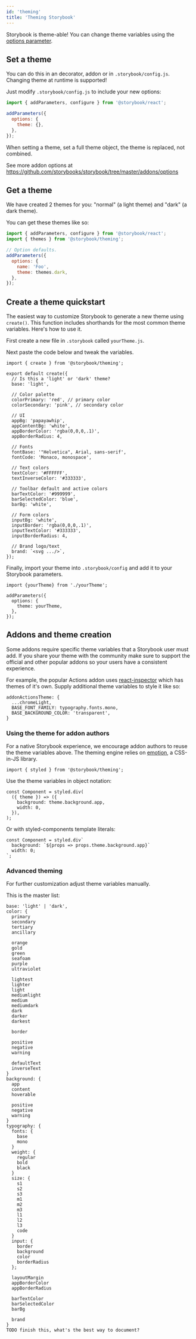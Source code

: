 ```yaml
---
id: 'theming'
title: 'Theming Storybook'
---
```


Storybook is theme-able! You can change theme variables using the [options parameter](../options-parameter).

## Set a theme

You can do this in an decorator, addon or in `.storybook/config.js`. Changing theme at runtime is supported!

Just modify `.storybook/config.js` to include your new options:

```js
import { addParameters, configure } from '@storybook/react';

addParameters({
  options: {
    theme: {},
  },
});
```

When setting a theme, set a full theme object, the theme is replaced, not combined.

See more addon options at https://github.com/storybooks/storybook/tree/master/addons/options

## Get a theme

We have created 2 themes for you: "normal" (a light theme) and "dark" (a dark theme).

You can get these themes like so:

```js
import { addParameters, configure } from '@storybook/react';
import { themes } from '@storybook/theming';

// Option defaults.
addParameters({
  options: {
    name: 'Foo',
    theme: themes.dark,
  },
});
```

## Create a theme quickstart

The easiest way to customize Storybook to generate a new theme using `create()`. This function includes shorthands for the most common theme variables. Here's how to use it.

First create a new file in `.storybook` called `yourTheme.js`.

Next paste the code below and tweak the variables.

```
import { create } from '@storybook/theming';

export default create({
  // Is this a 'light' or 'dark' theme?
  base: 'light',

  // Color palette
  colorPrimary: 'red', // primary color
  colorSecondary: 'pink', // secondary color

  // UI
  appBg: 'papayawhip',
  appContentBg: 'white',
  appBorderColor: 'rgba(0,0,0,.1)',
  appBorderRadius: 4,

  // Fonts
  fontBase: '"Helvetica", Arial, sans-serif',
  fontCode: 'Monaco, monospace',

  // Text colors
  textColor: '#FFFFFF',
  textInverseColor: '#333333',

  // Toolbar default and active colors
  barTextColor: '#999999',
  barSelectedColor: 'blue',
  barBg: 'white',

  // Form colors
  inputBg: 'white',
  inputBorder: 'rgba(0,0,0,.1)',
  inputTextColor: '#333333',
  inputBorderRadius: 4,

  // Brand logo/text
  brand: `<svg .../>`,
});
```

Finally, import your theme into `.storybook/config` and add it to your Storybook parameters.

```
import {yourTheme} from './yourTheme';

addParameters({
  options: {
    theme: yourTheme,
  },
});
```

## Addons and theme creation

Some addons require specific theme variables that a Storybook user must add. If you share your theme with the community make sure to support the official and other popular addons so your users have a consistent experience.

For example, the popular Actions addon uses [react-inspector](https://github.com/xyc/react-inspector/blob/master/src/styles/themes/chromeLight.js) which has themes of it's own. Supply additional theme variables to style it like so:

```
addonActionsTheme: {
  ...chromeLight,
  BASE_FONT_FAMILY: typography.fonts.mono,
  BASE_BACKGROUND_COLOR: 'transparent',
}
```

### Using the theme for addon authors

For a native Storybook experience, we encourage addon authors to reuse the theme variables above. The theming engine relies on [emotion](https://emotion.sh/), a CSS-in-JS library.

```
import { styled } from '@storybook/theming';
```

Use the theme variables in object notation:

```
const Component = styled.div(
  ({ theme }) => ({
    background: theme.background.app,
    width: 0,
  }),
);
```

Or with styled-components template literals:

```
const Component = styled.div`
  background: `${props => props.theme.background.app}`
  width: 0;
`;
```

### Advanced theming

For further customization adjust theme variables manually.

This is the master list:

```
base: 'light' | 'dark',
color: {
  primary
  secondary
  tertiary
  ancillary

  orange
  gold
  green
  seafoam
  purple
  ultraviolet

  lightest
  lighter
  light
  mediumlight
  medium
  mediumdark
  dark
  darker
  darkest

  border

  positive
  negative
  warning

  defaultText
  inverseText
}
background: {
  app
  content
  hoverable

  positive
  negative
  warning
}
typography: {
  fonts: {
    base
    mono
  }
  weight: {
    regular
    bold
    black
  }
  size: {
    s1
    s2
    s3
    m1
    m2
    m3
    l1
    l2
    l3
    code
  }
  input: {
    border
    background
    color
    borderRadius
  };

  layoutMargin
  appBorderColor
  appBorderRadius

  barTextColor
  barSelectedColor
  barBg

  brand
}
TODO finish this, what's the best way to document?
```
